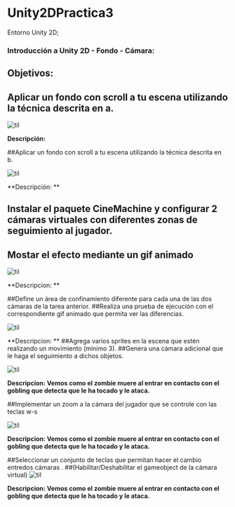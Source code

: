 # Unity2DPractica3
Entorno Unity 2D;

### Introducción a Unity 2D - Fondo - Cámara:

## Objetivos:

## Aplicar un fondo con scroll a tu escena utilizando la técnica descrita en a.


![til](https://github.com/Alexiades/Unity2DPractica1/blob/main/ScreenShots/Punto.gif)

**Descripción:**

##Aplicar un fondo con scroll a tu escena utilizando la técnica descrita en b.

![til](https://github.com/Alexiades/Unity2DPractica1/blob/main/ScreenShots/Punto.gif)

**Descripción: **

## Instalar el paquete CineMachine y configurar 2 cámaras virtuales con diferentes zonas de seguimiento al jugador.
## Mostar el efecto mediante un gif animado

![til](https://github.com/Alexiades/Unity2DPractica1/blob/main/ScreenShots/Punto.gif)

**Descripcion: **

##Define un área de confinamiento diferente para cada una de las dos cámaras de la tarea anterior.
##Realiza una prueba de ejecución con el correspondiente gif animado que permita ver las diferencias.

![til](https://github.com/Alexiades/Unity2DPractica1/blob/main/ScreenShots/Punto.gif)


**Descripcion: **
##Agrega varios sprites en la escena que estén realizando un movimiento (mínimo 3).
##Genera una cámara adicional que le haga el seguimiento a dichos objetos.

![til](https://github.com/Alexiades/Unity2DPractica1/blob/main/ScreenShots/Punto.gif)

**Descripcion: Vemos como el zombie muere al entrar en contacto con el gobling que detecta que le ha tocado y le ataca.** 

##Implementar un zoom a la cámara del jugador que se controle con las teclas w-s

![til](https://github.com/Alexiades/Unity2DPractica1/blob/main/ScreenShots/Punto.gif)

**Descripcion: Vemos como el zombie muere al entrar en contacto con el gobling que detecta que le ha tocado y le ataca.** 

##Seleccionar un conjunto de teclas que permitan hacer el cambio entredos cámaras .
##(Habilitar/Deshabilitar el gameobject de la cámara virtual)
![til](https://github.com/Alexiades/Unity2DPractica1/blob/main/ScreenShots/Punto.gif)

**Descripcion: Vemos como el zombie muere al entrar en contacto con el gobling que detecta que le ha tocado y le ataca.** 
